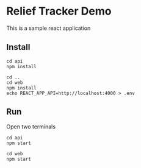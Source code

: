 # Relief Tracker Demo

This is a sample react application 

## Install

```
cd api
npm install 

cd ..
cd web
npm install 
echo REACT_APP_API=http://localhost:4000 > .env
```

## Run 

Open two terminals

```
cd api
npm start

cd web
npm start
```


